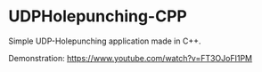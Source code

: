 # UDPHolepunching-CPP
Simple UDP-Holepunching application made in C++.

Demonstration: https://www.youtube.com/watch?v=FT3OJoFI1PM
